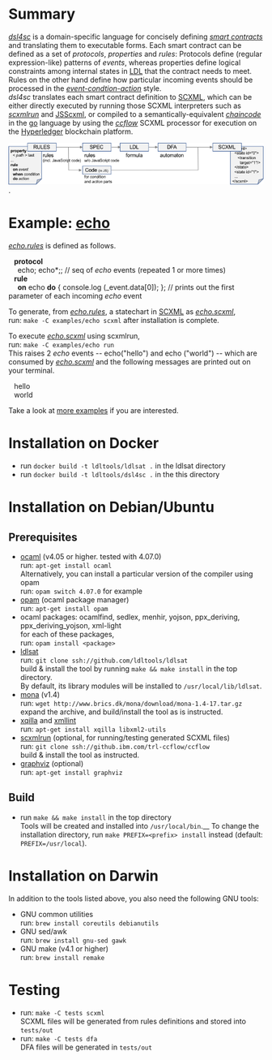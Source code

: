 # Summary
[*dsl4sc*](https://github.com/ldltools/dsl4sc) is a domain-specific language
for concisely defining [_smart contracts_](https://en.wikipedia.org/wiki/Smart\_contract) and translating them to executable forms.
Each smart contract can be defined as a set of _protocols_, _properties_ and _rules_:
Protocols define (regular expression-like) patterns of *events*,
whereas properties define logical constraints among internal states
in [LDL](https://www.cs.rice.edu/~vardi/) that the contract needs to meet.
Rules on the other hand define how particular incoming events should be processed
in the [_event-condtion-action_](https://en.wikipedia.org/wiki/Event_condition_action) style.  
*dsl4sc* translates each smart contract definition
to [SCXML](https://www.w3.org/TR/scxml/), which can be either directly executed
by running those SCXML interpreters
such as [_scxmlrun_](https://github.ibm.com/trl-ccflow/ccflow) and [JSScxml](https://jsscxml.org/),
or compiled to a semantically-equivalent [_chaincode_](http://hyperledger-fabric.readthedocs.io/en/latest/chaincode.html) in the [go](https://golang.org/) language
by using the [_ccflow_](https://github.ibm.com/trl-ccflow/ccflow) SCXML processor
for execution on the [Hyperledger](https://www.hyperledger.org/projects/fabric) blockchain platform.

![diagram](docs/images/diagram.png).

# Example: [echo](examples/echo/README.md)

[*echo.rules*](examples/echo/echo.rules) is defined as follows.

&ensp; **protocol**  
&ensp;&ensp; echo; echo\*;;  // seq of *echo* events (repeated 1 or more times)  
&ensp; **rule**  
&ensp;&ensp; **on** echo **do** { console.log (_event.data[0]); }; // prints out the first parameter of each incoming *echo* event

To generate, from [*echo.rules*](examples/echo/echo.rules), a statechart in [SCXML](https://www.w3.org/TR/scxml/)
as [*echo.scxml*](examples/echo/out/echo.scxml),  
run: `make -C examples/echo scxml` after installation is complete.

To execute [*echo.scxml*](examples/echo/out/echo.scxml) using scxmlrun,  
run: `make -C examples/echo run`  
This raises 2 *echo* events -- echo("hello") and echo ("world") -- which are consumed by [*echo.scxml*](examples/echo/out/echo.scxml)
and the following messages are printed out on your terminal.

&ensp; hello  
&ensp; world  

Take a look at [more examples](examples/README.md) if you are interested.

# Installation on Docker

- run `docker build -t ldltools/ldlsat .` in the ldlsat directory
- run `docker build -t ldltools/dsl4sc .` in the this directory

# Installation on Debian/Ubuntu
## Prerequisites
- [ocaml](https://ocaml.org) (v4.05 or higher. tested with 4.07.0)  
  run: `apt-get install ocaml`  
  Alternatively, you can install a particular version of the compiler using opam  
  run: `opam switch 4.07.0` for example
- [opam](https://opam.ocaml.org) (ocaml package manager)  
  run: `apt-get install opam`
- ocaml packages: ocamlfind, sedlex, menhir, yojson, ppx\_deriving, ppx\_deriving\_yojson, xml-light  
  for each of these packages,  
  run: `opam install <package>`
- [ldlsat](https://github.com/ldltools/ldlsat)  
  run: `git clone ssh://github.com/ldltools/ldlsat`  
  build & install the tool by running `make && make install` in the top directory.  
  By default, its library modules will be installed to `/usr/local/lib/ldlsat`.
- [mona](http://www.brics.dk/mona/) (v1.4)  
  run: `wget http://www.brics.dk/mona/download/mona-1.4-17.tar.gz`  
  expand the archive, and build/install the tool as is instructed.
- [xqilla](http://xqilla.sourceforge.net/) and [xmllint](http://xmlsoft.org/)  
  run: `apt-get install xqilla libxml2-utils`
- [scxmlrun](https://github.ibm.com/trl-ccflow/ccflow) (optional, for running/testing generated SCXML files)  
  run: `git clone ssh://github.ibm.com/trl-ccflow/ccflow`  
  build & install the tool as instructed.  
- [graphviz](http://www.graphviz.org/) (optional)  
  run: `apt-get install graphviz`

## Build
- run `make && make install` in the top directory  
  Tools will be created and installed into `/usr/local/bin`.__
  To change the installation directory,
  run `make PREFIX=<prefix> install` instead (default: `PREFIX=/usr/local`).

# Installation on Darwin
In addition to the tools listed above, you also need the following GNU tools:

- GNU common utilities  
  run: `brew install coreutils debianutils`
- GNU sed/awk  
  run: `brew install gnu-sed gawk`
- GNU make (v4.1 or higher)  
  run: `brew install remake`

# Testing
- run: `make -C tests scxml`  
  SCXML files will be generated from rules definitions and stored into `tests/out`
- run: `make -C tests dfa`  
  DFA files will be generated in `tests/out`

